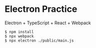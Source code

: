 # Electron Practice

Electron + TypeScript + React + Webpack

```
$ npm install
$ npx webpack
$ npx electron ./public/main.js
```
